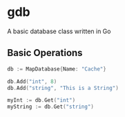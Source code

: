 # gdb
A basic database class written in Go

## Basic Operations
```go
db := MapDatabase{Name: "Cache"}

db.Add("int", 8)
db.Add("string", "This is a String")

myInt := db.Get("int")
myString := db.Get("string")
```

